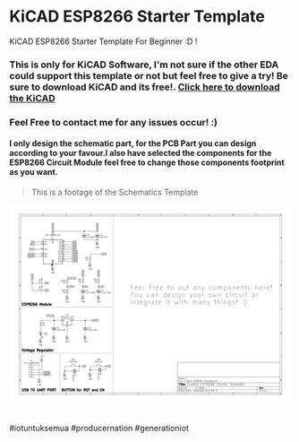 # KiCAD ESP8266 Starter Template
KiCAD ESP8266 Starter Template For Beginner :D !

  <h3>This is only for KiCAD Software, I'm not sure if the other EDA could support this template or not but feel free to give a try! Be sure to download KiCAD and its free!. <b><a href="https://www.google.com/url?sa=t&rct=j&q=&esrc=s&source=web&cd=&cad=rja&uact=8&ved=2ahUKEwjgioqSpMz2AhX4TmwGHeG-DJ0QFnoECBMQAQ&url=https%3A%2F%2Fwww.kicad.org%2F&usg=AOvVaw0h-3T_OFW_4zFlaYprYsFK" target="_blank"> Click here to download the KiCAD</a></b></h3>
  
<h3>Feel Free to contact me for any issues occur! :)</h3>
<h4>I only design the schematic part, for the PCB Part you can design according to your favour.I also have selected the components for the ESP8266 Circuit Module feel free to change those components footprint as you want.</h4>


>This is a footage of the Schematics Template
  <p align="center"><img src="https://github.com/Coderakid01/KiCAD-ESP8266-Starter-Template/blob/main/Footage.png" width="900"></a></p>
 
</br>

<footer> #iotuntuksemua #producernation #generationiot </footer>
